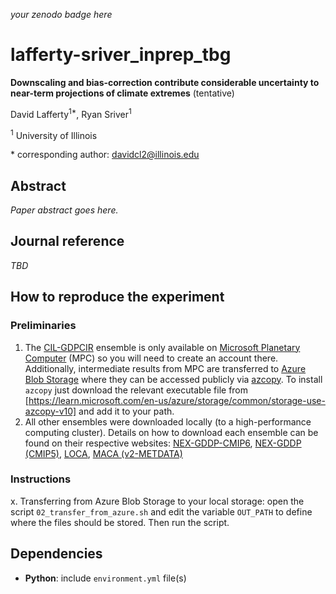 _your zenodo badge here_

# lafferty-sriver_inprep_tbg

**Downscaling and bias-correction contribute considerable uncertainty to near-term projections of climate extremes** (tentative)

David Lafferty<sup>1\*</sup>, Ryan Sriver<sup>1</sup>

<sup>1</sup> University of Illinois

\* corresponding author: davidcl2@illinois.edu

## Abstract

_Paper abstract goes here._

## Journal reference

_TBD_

## How to reproduce the experiment

### Preliminaries 
1. The [CIL-GDPCIR](https://github.com/ClimateImpactLab/downscaleCMIP6) ensemble is only available on [Microsoft Planetary Computer](https://planetarycomputer.microsoft.com/) (MPC) so you will need to create an account there. Additionally, intermediate results from MPC are transferred to [Azure Blob Storage](https://azure.microsoft.com/en-us/products/storage/blobs/) where they can be accessed publicly via [azcopy](https://learn.microsoft.com/en-us/azure/storage/common/storage-use-azcopy-v10). To install `azcopy` just download the relevant executable file from [https://learn.microsoft.com/en-us/azure/storage/common/storage-use-azcopy-v10] and add it to your path.
2. All other ensembles were downloaded locally (to a high-performance computing cluster). Details on how to download each ensemble can be found on their respective websites: [NEX-GDDP-CMIP6](https://www.nccs.nasa.gov/services/data-collections/land-based-products/nex-gddp-cmip6), [NEX-GDDP (CMIP5)](https://www.nccs.nasa.gov/services/data-collections/land-based-products/nex-gddp), [LOCA](http://loca.ucsd.edu/), [MACA (v2-METDATA)](https://climate.northwestknowledge.net/MACA/)

### Instructions

x. Transferring from Azure Blob Storage to your local storage: open the script `02_transfer_from_azure.sh` and edit the variable `OUT_PATH` to define where the files should be stored. Then run the script.

## Dependencies

- **Python**: include `environment.yml` file(s)
